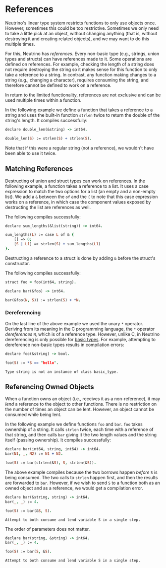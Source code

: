 # References

Neutrino's linear type system restricts functions to only use objects once. However, sometimes this could be too restrictive. Sometimes we only need to take a little pick at an object, without changing anything (that is, without destroying it and creating related objects), and we may want to do this multiple times.

For this, Neutrino has _references_. Every non-basic type (e.g., strings, union types and structs) can have references made to it. Some operations are defined on references. For example, checking the length of a string does not require destroying the string so it makes sense for this function to only take a reference to a string. In contrast, any function making changes to a string (e.g., changing a character), requires consuming the string, and therefore cannot be defined to work on a reference.

In return to the limited functionality, references are not exclusive and can be used multiple times within a function.

In the following example we define a function that takes a reference to a string and uses the built-in function `strlen` twice to return the double of the string's length. It compiles successfully:

```prolog
declare double_len(&string) -> int64.

double_len(S) := strlen(S) + strlen(S).
```

Note that if this were a regular string (not a reference), we wouldn't have been able to use it twice.

## Matching References

Destructing of union and struct types can work on references. In the following example, a function takes a reference to a list. It uses a case expression to match the two options for a list (an empty and a non-empty list). We add a `&` between the `of` and the `{` to note that this case expression works on a reference, in which case the component values exposed by destructing the list are references as well.

The following compiles successfully:

```prolog
declare sum_lengths(&list(string)) -> int64.

sum_lengths(L) := case L of & {
    [] => 0;
    [S | L1] => strlen(S) + sum_lengths(L1)
}.
```

Destructing a reference to a struct is done by adding `&` before the struct's constructor.

The following compiles successfully:

```prolog
struct foo = foo(int64, string).

declare bar(&foo) -> int64.

bar(&foo(N, S)) := strlen(S) + *N.
```

### Dereferencing

On the last line of the above example we used the unary `*` operator. Deriving from its meaning in the C programming language, the `*` operator _dereferences_ `N`, which is of a reference type. However, unlike C, in Neutrino dereferencing is only possible for [basic types](type-classes.md#the-basic_type-class). For example, attempting to dereference non-basic types results in compilation errors:

```prolog
declare foo(&string) -> bool.

foo(S) := *S == "hello".
```

```error
Type string is not an instance of class basic_type.
```

## Referencing Owned Objects

When a function owns an object (i.e., receives it as a non-reference), it may _lend_ a reference to the object to other functions. There is no restriction on the number of times an object can be lent. However, an object cannot be consumed while being lent.

In the following example we define functions `foo` and `bar`. `foo` takes ownership of a string. It calls `strlen` twice, each time with a reference of that string, and then calls `bar` giving it the two length values and the string itself (passing ownership). It compiles successfully:

```prolog
declare bar(int64, string, int64) -> int64.
bar(N1, _, N2) := N1 + N2.

foo(S) := bar(strlen(&S), S, strlen(&S)).
```

The above example compiles because the two borrows happen _before_ `S` is being consumed. The two calls to `strlen` happen first, and then the results are forwarded to `bar`. However, if we wish to send `S` to a function both as an owned object and as a reference, we would get a compilation error.

```prolog
declare bar(&string, string) -> int64.
bar(_, _) := 4.

foo(S) := bar(&S, S).
```

```error
Attempt to both consume and lend variable S in a single step.
```

The order of parameters does not matter.

```prolog
declare bar(string, &string) -> int64.
bar(_, _) := 4.

foo(S) := bar(S, &S).
```

```error
Attempt to both consume and lend variable S in a single step.
```
